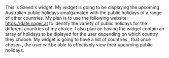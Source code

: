 This is Saeed's widget.
My widget is going to be displaying the upcoming Australian public holidays amalgamated with the public holidays of a range of other countries.
My plan is to use the following website: <https://date.nager.at> to identify the variety of public holidays for the different countries of my choice.
I also plan on having the widget contain an array of holidays to be diplayed for the user depending on which country they choose.
My widget is going to have a list of countries , that once chosen , the user will be able to effectively view their upcoming public holidays.